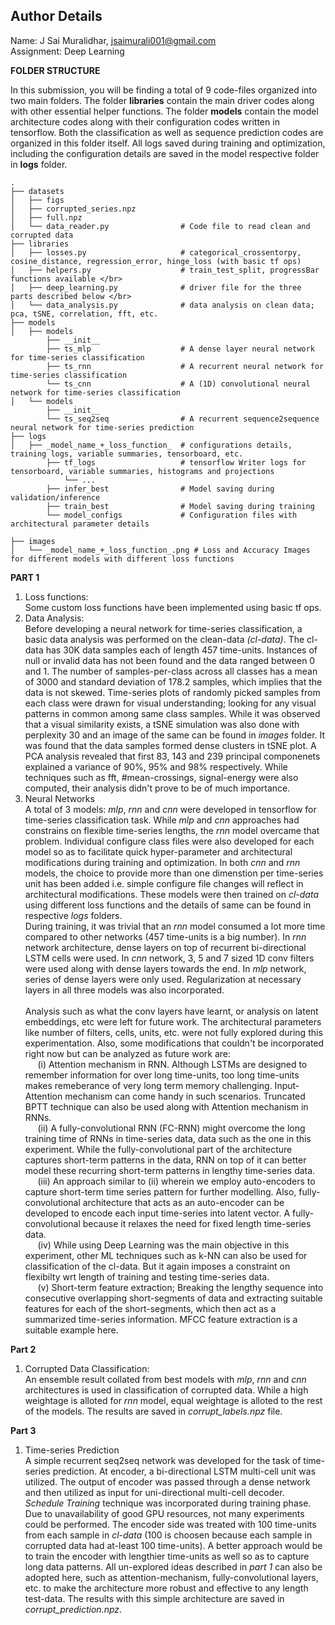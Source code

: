 ## Author Details </br>
Name: J Sai Muralidhar, jsaimurali001@gmail.com </br>
Assignment: Deep Learning </br>

**FOLDER STRUCTURE** 

In this submission, you will be finding a total of 9 code-files organized into two main folders. The folder **libraries** contain the main driver codes along with other essential helper functions. The folder **models** contain the model architecture codes along with their configuration codes written in tensorflow. Both the classification as well as sequence prediction codes are organized in this folder itself. All logs saved during training and optimization, including the configuration details are saved in the model respective folder in **logs** folder.

    .
    ├── datasets
    │   ├── figs
    │   ├── corrupted_series.npz
    │   ├── full.npz
    │   └── data_reader.py                # Code file to read clean and corrupted data
    ├── libraries
    │   ├── losses.py                     # categorical_crossentorpy, cosine_distance, regression_error, hinge_loss (with basic tf ops) 
    │   ├── helpers.py                    # train_test_split, progressBar functions available </br>
    │   ├── deep_learning.py              # driver file for the three parts described below </br>
    │   └── data_analysis.py              # data analysis on clean data; pca, tSNE, correlation, fft, etc.
    ├── models
    │	├── models
    		├── __init__
    		├── ts_mlp                    # A dense layer neural network for time-series classification
    		├── ts_rnn                    # A recurrent neural network for time-series classification
    		└── ts_cnn                    # A (1D) convolutional neural network for time-series classification
    │	└── models
    		├── __init__
    		└── ts_seq2seq                # A recurrent sequence2sequence neural network for time-series prediction
    ├── logs
    │	├── _model_name_+_loss_function_  # configurations details, training logs, variable summaries, tensorboard, etc.
    		├── tf_logs                   # tensorflow Writer logs for tensorboard, variable summaries, histograms and projections
            	└── ...
    		├── infer_best                # Model saving during validation/inference
    		├── train_best                # Model saving during training
    		└── model_configs             # Configuration files with architectural parameter details 
            
    ├── images
    │   └── _model_name_+_loss_function_.png # Loss and Accuracy Images for different models with different loss functions


**PART 1** </br> 
1. Loss functions: </br>
Some custom loss functions have been implemented using basic tf ops.
2. Data Analysis: </br>
Before developing a neural network for time-series classification, a basic data analysis was performed on the clean-data *(cl-data)*. The cl-data has 30K data samples each of length 457 time-units. Instances of null or invalid data has not been found and the data ranged between 0 and 1. The number of samples-per-class across all classes has a mean of 3000 and standard deviation of 178.2 samples, which implies that the data is not skewed. Time-series plots of randomly picked samples from each class were drawn for visual understanding; looking for any visual patterns in common among same class samples. While it was observed that a visual similarity exists, a tSNE simulation was also done with perplexity 30 and an image of the same can be found in *images* folder. It was found that the data samples formed dense clusters in tSNE plot. A PCA analysis revealed that first 83, 143 and 239 principal componenets explained a variance of 90%, 95% and 98% respectively. While techniques such as fft, #mean-crossings, signal-energy were also computed, their analysis didn't prove to be of much importance. 
3. Neural Networks </br>
A total of 3 models: *mlp*, *rnn* and *cnn* were developed in tensorflow for time-series classification task. While *mlp* and *cnn* approaches had constrains on flexible time-series lengths, the *rnn* model overcame that problem. Individual configure class files were also developed for each model so as to facilitate quick hyper-parameter and architectural modifications during training and optimization. In both *cnn* and *rnn* models, the choice to provide more than one dimenstion per time-series unit has been added i.e. simple configure file changes will reflect in architectural modifications. These models were then trained on *cl-data* using different loss functions and the details of same can be found in respective *logs* folders. </br>
During training, it was trivial that an *rnn* model consumed a lot more time compared to other networks (457 time-units is a big number). In *rnn* network architecture, dense layers on top of recurrent bi-directional LSTM cells were used. In *cnn* network, 3, 5 and 7 sized 1D conv filters were used along with dense layers towards the end. In *mlp* network, series of dense layers were only used. Regularization at necessary layers in all three models was also incorporated. </br>  
Analysis such as what the conv layers have learnt, or analysis on latent embeddings, etc were left for future work. The architectural parameters like number of filters, cells, units, etc. were not fully explored during this experimentation. Also, some modifications that couldn't be incorporated right now but can be analyzed as future work are: </br>
&nbsp;&nbsp;&nbsp;&nbsp; (i) Attention mechanism in RNN. Although LSTMs are designed to remember information for over long time-units, too long time-units makes remeberance of very long term memory challenging. Input-Attention mechanism can come handy in such scenarios. Truncated BPTT technique can also be used along with Attention mechanism in RNNs. </br>
&nbsp;&nbsp;&nbsp;&nbsp; (ii) A fully-convolutional RNN (FC-RNN) might overcome the long training time of RNNs in time-series data, data such as the one in this experiment. While the fully-convolutional part of the architecture captures short-term patterns in the data, RNN on top of it can better model these recurring short-term patterns in lengthy time-series data. </br>
&nbsp;&nbsp;&nbsp;&nbsp; (iii) An approach similar to (ii) wherein we employ auto-encoders to capture short-term time series pattern for further modelling. Also, fully-convolutional architecture that acts as an auto-encoder can be developed to encode each input time-series into latent vector. A fully-convolutional because it relaxes the need for fixed length time-series data. </br>
&nbsp;&nbsp;&nbsp;&nbsp; (iv) While using Deep Learning was the main objective in this experiment, other ML techniques such as k-NN can also be used for classification of the cl-data. But it again imposes a constraint on flexibilty wrt length of training and testing time-series data. </br>
&nbsp;&nbsp;&nbsp;&nbsp; (v) Short-term feature extraction; Breaking the lengthy sequence into consecutive overlapping short-segments of data and extracting suitable features for each of the short-segments, which then act as a summarized time-series information. MFCC feature extraction is a suitable example here. </br>
    
**Part 2** </br>
1. Corrupted Data Classification: </br>
An ensemble result collated from best models with *mlp*, *rnn* and *cnn* architectures is used in classification of corrupted data. While a high weightage is alloted for *rnn* model, equal weightage is alloted to the rest of the models. The results are saved in *corrupt_labels.npz* file.

**Part 3** </br>
1. Time-series Prediction </br>
A simple recurrent seq2seq network was developed for the task of time-series prediction. At encoder, a bi-directional LSTM multi-cell unit was utilized. The output of encoder was passed through a dense network and then utilized as input for uni-directional multi-cell decoder. *Schedule Training* technique was incorporated during training phase. Due to unavailability of good GPU resources, not many experiments could be performed. The encoder side was treated with 100 time-units from each sample in *cl-data* (100 is choosen because each sample in corrupted data had at-least 100 time-units). A better approach would be to train the encoder with lengthier time-units as well so as to capture long data patterns. All un-explored ideas described in *part 1* can also be adopted here, such as attention-mechanism, fully-convolutional layers, etc. to make the architecture more robust and effective to any length test-data.
The results with this simple architecture are saved in *corrupt_prediction.npz*. </br>
